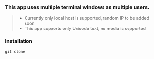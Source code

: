 ### This app uses multiple terminal windows as multiple users.
> - Currently only local host is supported, random IP to be added soon
> - This app supports only Unicode text, no media is supported


### Installation
`git clone `